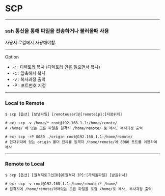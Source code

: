 # SCP

---

### ssh 통신을 통해 파일을 전송하거나 불러올때 사용

사용시 로컬에서 사용해야함.

---

Option
- -r : 디렉토리 복사 (디렉토리 안을 읽으면서 복사)
- -c : 압축해서 복사
- -v : 복사과정 출력
- -P : 포트번호 지정

---

### Local to Remote

```shell
$ scp [옵션] [보낼파일] [remoteuser]@[remoteip]:[저장위치]

# ex) scp -v /home/* root@192.168.1.1:/home/remote/
# /home/ 에 있는 모든 파일을 원격지 /home/remote/ 로 복사, 복사과정 출력

# ex) scp -rP 8080 ./origin root@192.168.1.1:/home/remote/
# 현재위치에 있는 origin 폴더 전체를 원격지 /home/remote/에 8080 포트를 이용하여 복사
```

---

### Remote to Local

```shell
$ scp [옵션] [원격지로그인ID]@[원격지 IP]:[가져올파일] [받을위치]
 
# ex) scp -v root@192.168.1.1:/home/remote/* /home/
# 원격지에 /home/remote/아래있는 모든 파일을 로컬 /home/로 복사, 복사과정 출력
```